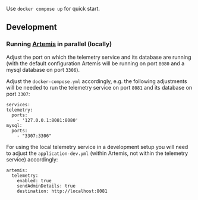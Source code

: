 Use `docker compose up` for quick start.

## Development

### Running [Artemis](https://github.com/ls1intum/Artemis) in parallel (locally)
Adjust the port on which the telemetry service and its database are running (with the default configuration Artemis will be running on port `8080` and a mysql database on port `3306`).

Adjust the `docker-compose.yml` accordingly, e.g. the following adjustments will be needed to run the telemetry service on port `8081` and its database on port `3307`:  
```
services:
telemetry:
  ports:
    - '127.0.0.1:8081:8080'
mysql:
  ports:
    - "3307:3306"
```

For using the local telemetry service in a development setup you will need to adjust the `application-dev.yml` (within Artemis, not within the telemetry service) accordingly:
```
artemis:
  telemetry:
    enabled: true
    sendAdminDetails: true
    destination: http://localhost:8081
```